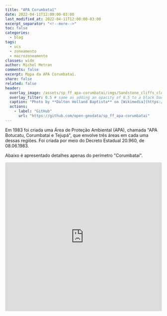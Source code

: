 ```yaml
---
title: "APA Corumbataí"
date: 2022-04-11T12:00:00-03:00
last_modified_at: 2022-04-11T12:00:00-03:00
excerpt_separator: "<!--more-->"
toc: false
categories:
  - blog
tags:
  - ucs
  - zoneamento
  - macrozoneamento
classes: wide
author: Michel Metran
comments: false 
excerpt: Mapa da APA Corumbataí.
share: false
related: false
header:
  overlay_image: /assets/sp_ff_apa-corumbatai/imgs/Sandstone_cliffs_close_to_Analandia.jpg
  overlay_filter: 0.5 # same as adding an opacity of 0.5 to a black background
  caption: "Photo by **Dalton Holland Baptista** on [Wikimedia](https://commons.wikimedia.org/wiki/File:Sandstone_cliffs_close_to_Analandia.jpg)"
  actions:
    - label: "GitHub"
      url: "https://github.com/open-geodata/sp_ff_apa-corumbatai"
---
```



Em 1983 foi criada uma Área de Proteção Ambiental (APA), chamada "APA Botucatu, Corumbataí e Tejupá", que envolve três áreas em cada uma dessas regiões. Foi criada por meio do Decreto Estadual 20.960, de 08.06.1983.

Abaixo é apresentado detalhes apenas do perímetro "Corumbataí".

<iframe src="https://open-geodata.github.io/assets/sp_ff_apa-corumbatai/data/map_apa.html" width="100%" height="480"  frameborder="0" allowfullscreen webkitallowfullscreen mozallowfullscreen oallowfullscreen msallowfullscreen></iframe>
